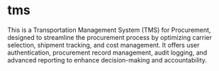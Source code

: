 # tms
This is a Transportation Management System (TMS) for Procurement, designed to streamline the procurement process by optimizing carrier selection, shipment tracking, and cost management. It offers user authentication, procurement record management, audit logging, and advanced reporting to enhance decision-making and accountability. 

